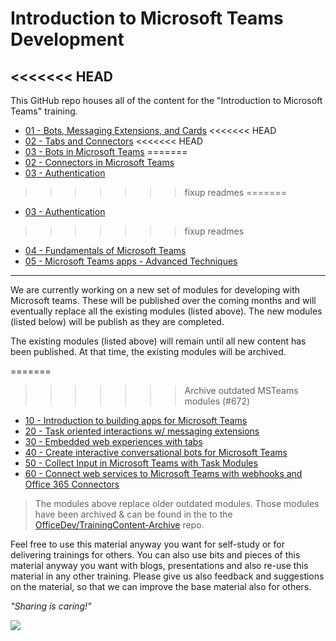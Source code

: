 # Introduction to Microsoft Teams Development

<<<<<<< HEAD
----------

This GitHub repo houses all of the content for the "Introduction to Microsoft Teams" training.

- [01 - Bots, Messaging Extensions, and Cards](01%20Bots,%20Messaging%20Extensions%20and%20Cards)
<<<<<<< HEAD
- [02 - Tabs and Connectors](02%20Tabs%20and%20Connectors)
<<<<<<< HEAD
- [03 - Bots in Microsoft Teams](03%20Bots/Lab.md)
=======
- [02 - Connectors in Microsoft Teams](02%20Connectors/Lab.md)
- [03 - Authentication](03%20Authentication)
>>>>>>> fixup readmes
=======
- [03 - Authentication](03%20Authentication)
>>>>>>> fixup readmes
- [04 - Fundamentals of Microsoft Teams](./04%20Fundamentals%20of%20Microsoft%20Teams)
- [05 - Microsoft Teams apps - Advanced Techniques](./05%20Microsoft%20Teams%20apps%20-%20Advanced%20Techniques)

----------

We are currently working on a new set of modules for developing with Microsoft teams. These will be published over the coming months and will eventually replace all the existing modules (listed above). The new modules (listed below) will be publish as they are completed.

The existing modules (listed above) will remain until all new content has been published. At that time, the existing modules will be archived.

=======
>>>>>>> Archive outdated MSTeams modules (#672)
- [10 - Introduction to building apps for Microsoft Teams](10%20Introduction%20to%20building%20apps%20for%20Microsoft%20Teams)
- [20 - Task oriented interactions w/ messaging extensions](./20%20Messaging%20Extensions)
- [30 - Embedded web experiences with tabs](./30%20Create%20Embedded%20Web%20Experiences%20with%20Tabs%20for%20Microsoft%20Teams)
- [40 - Create interactive conversational bots for Microsoft Teams](/40%20Conversational%20Bots)
- [50 - Collect Input in Microsoft Teams with Task Modules](./50%20Task%20Modules)
- [60 - Connect web services to Microsoft Teams with webhooks and Office 365 Connectors](./60%20Webhooks%20O365%20Connectors)

> The modules above replace older outdated modules. Those modules have been archived & can be found in the to the [OfficeDev/TrainingContent-Archive](https://github.com/OfficeDev/TrainingContent-Archive) repo.

Feel free to use this material anyway you want for self-study or for delivering trainings for others. You can also use bits and pieces of this material anyway you want with blogs, presentations and also re-use this material in any other training. Please give us also feedback and suggestions on the material, so that we can improve the base material also for others.

*"Sharing is caring!"*

<img src="https://telemetry.sharepointpnp.com/TrainingContent/Teams/readme.md" />